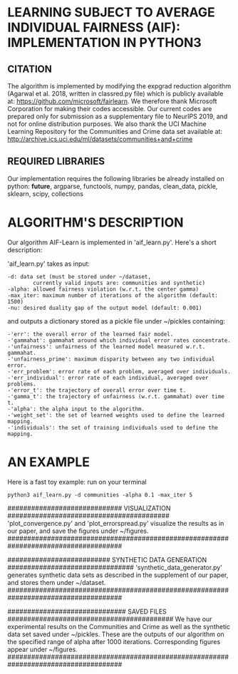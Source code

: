 # LEARNING SUBJECT TO AVERAGE INDIVIDUAL FAIRNESS (AIF):  IMPLEMENTATION IN PYTHON3


## CITATION
The algorithm is implemented by modifying the expgrad reduction algorithm
(Agarwal et al. 2018, written in classred.py file) which is publicly available at: 
https://github.com/microsoft/fairlearn.
We therefore thank Microsoft Corporation for making their codes accessible.
Our current codes are prepared only for submission as a supplementary file to NeurIPS 
2019, and not for online distribution purposes.
We also thank the UCI Machine Learning Repository for the Communities and Crime 
data set available at: http://archive.ics.uci.edu/ml/datasets/communities+and+crime



## REQUIRED LIBRARIES
Our implementation requires the following libraries be already installed on python:
__future__, argparse, functools, numpy, pandas, 
clean_data, pickle, sklearn, scipy, collections


# ALGORITHM'S DESCRIPTION
Our algorithm AIF-Learn is implemented in 'aif_learn.py'. Here's a short description:

'aif_learn.py' takes as input:

	-d: data set (must be stored under ~/dataset, 
			currently valid inputs are: communities and synthetic)
	-alpha: allowed fairness violation (w.r.t. the center gamma)
	-max_iter: maximum number of iterations of the algorithm (default: 1500)
	-nu: desired duality gap of the output model (default: 0.001)

and outputs a dictionary stored as a pickle file under ~/pickles containing:

	-'err': the overall error of the learned fair model.
	-'gammahat': gammahat around which individual error rates concentrate.
	-'unfairness': unfairness of the learned model measured w.r.t. gammahat.
	-'unfairness_prime': maximum disparity between any two individual error.
	-'err_problem': error rate of each problem, averaged over individuals.
	-'err_individual': error rate of each individual, averaged over problems.
	-'error_t': the trajectory of overall error over time t.
	-'gamma_t': the trajectory of unfairness (w.r.t. gammahat) over time t.
	-'alpha': the alpha input to the algorithm.
	-'weight_set': the set of learned weights used to define the learned mapping.
	-'individuals': the set of training individuals used to define the mapping.


# AN EXAMPLE
Here is a fast toy example: run on your terminal

	python3 aif_learn.py -d communities -alpha 0.1 -max_iter 5


############################# VISUALIZATION #########################################
'plot_convergence.py' and 'plot_errorspread.py' visualize the results as in our paper,
and save the figures under ~/figures.
#####################################################################################


########################## SYNTHETIC DATA GENERATION ################################
'synthetic_data_generator.py' generates synthetic data sets as described in the
supplement of our paper, and stores them under ~/dataset.
#####################################################################################


############################## SAVED FILES ##########################################
We have our experimental results on the Communities and Crime as well as the
synthetic data set saved under ~/pickles. These are the outputs of our algorithm on 
the specified range of alpha after 1000 iterations. Corresponding figures appear
under ~/figures.
#####################################################################################
